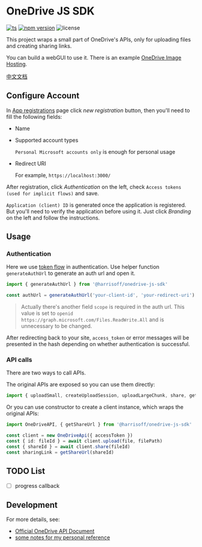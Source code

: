 # OneDrive JS SDK

[![ts](https://badgen.net/badge/Built%20With/TypeScript/blue)](https://github.com/microsoft/TypeScript)
[![npm version](https://badge.fury.io/js/@harrisoff%2Fonedrive-js-sdk.svg)](https://www.npmjs.com/package/@harrisoff/onedrive-js-sdk)
![license](https://img.shields.io/npm/l/@harrisoff/onedrive-js-sdk)

This project wraps a small part of OneDrive's APIs, only for uploading files and creating sharing links.

You can build a webGUI to use it. There is an example [OneDrive Image Hosting](https://github.com/harrisoff/onedrive-image-hosting).

[中文文档](./README.zh-cn.md)

## Configure Account

In [App registrations](https://portal.azure.com/#blade/Microsoft_AAD_RegisteredApps/ApplicationsListBlade) page click *new registration* button, then you'll need to fill the following fields:

- Name

- Supported account types

   `Personal Microsoft accounts only` is enough for personal usage

- Redirect URI

   For example, `https://localhost:3000/`

After registration, click *Authentication* on the left, check `Access tokens (used for implicit flows)` and save.

`Application (client) ID` is generated once the application is registered. But you'll need to verify the application before using it. Just click *Branding* on the left and follow the instructions.

## Usage

### Authentication

Here we use [token flow](https://docs.microsoft.com/en-us/onedrive/developer/rest-api/getting-started/graph-oauth?view=odsp-graph-online#token-flow) in authentication. Use helper function `generateAuthUrl` to generate an auth url and open it.

```ts
import { generateAuthUrl } from '@harrisoff/onedrive-js-sdk'

const authUrl = generateAuthUrl('your-client-id', 'your-redirect-uri')
```

> Actually there's another field `scope` is required in the auth url.
> This value is set to `openid https://graph.microsoft.com/Files.ReadWrite.All`
> and is unnecessary to be changed.

After redirecting back to your site, `access_token` or error messages will be presented in the hash depending on whether authentication is successful.

### API calls

There are two ways to call APIs.

The original APIs are exposed so you can use them directly:

```ts
import { uploadSmall, createUploadSession, uploadLargeChunk, share, getShareUrl } from '@harrisoff/onedrive-js-sdk'
```

Or you can use constructor to create a client instance, which wraps the original APIs:

```ts
import OneDriveAPI, { getShareUrl } from '@harrisoff/onedrive-js-sdk'

const client = new OneDriveApi({ accessToken })
const { id: fileId } = await client.upload(file, filePath)
const { shareId } = await client.share(fileId)
const sharingLink = getShareUrl(shareId)
```

## TODO List

- [ ] progress callback

## Development

For more details, see:

- [Official OneDrive API Document](https://docs.microsoft.com/en-us/onedrive/developer/)
- [some notes for my personal reference](./NOTES.md)
